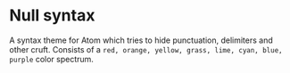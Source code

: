 # Null syntax

A syntax theme for Atom which tries to hide punctuation, delimiters and other cruft.
Consists of a `red, orange, yellow, grass, lime, cyan, blue, purple` color spectrum.
